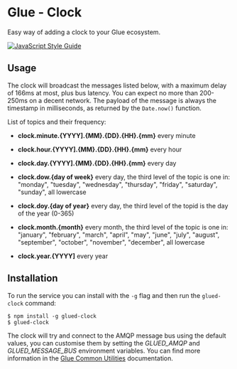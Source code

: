 Glue - Clock
============

Easy way of adding a clock to your Glue ecosystem.

[![JavaScript Style Guide](https://img.shields.io/badge/code%20style-standard-brightgreen.svg)](http://standardjs.com/)

Usage
-----

The clock will broadcast the messages listed below, with a maximum delay of 
166ms at most, plus bus latency. You can expect no more than 200-250ms on a 
decent network. The payload of the message is always the timestamp in
milliseconds, as returned by the `Date.now()` function.

List of topics and their frequency:

- **clock.minute.{YYYY].{MM}.{DD}.{HH}.{mm}** every minute

- **clock.hour.{YYYY].{MM}.{DD}.{HH}.{mm}** every hour

- **clock.day.{YYYY].{MM}.{DD}.{HH}.{mm}** every day

- **clock.dow.{day of week}** every day, the third level of the topic is one in:
  "monday", "tuesday", "wednesday", "thursday", "friday", "saturday",
  "sunday", all lowercase

- **clock.doy.{day of year}** every day, the third level of the topid is the day
  of the year (0-365)

- **clock.month.{month}** every month, the third level of the topic is one in:
  "january", "february", "march", "april", "may", "june", "july", "august",
  "september", "october", "november", "december", all lowercase

- **clock.year.{YYYY]** every year

Installation
------------

To run the service you can install with the `-g` flag and then run the
`glued-clock` command:

    $ npm install -g glued-clock
    $ glued-clock

The clock will try and connect to the AMQP message bus using the default
values, you can customise them by setting the *GLUED_AMQP* and 
*GLUED_MESSAGE_BUS* environment variables. You can find more information in the
[Glue Common Utilities](https://github.com/ggioffreda/glued-common)
documentation.
